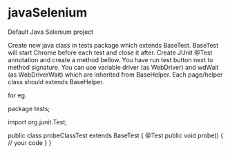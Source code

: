 # javaSelenium
Default Java Selenium project

Create new java class in tests package which extends BaseTest.
BaseTest will start Chrome before each test and close it after.
Create JUnit @Test annotation and create a method bellow.
You have run test button next to method signature.
You can use variable driver (as WebDriver) and wdWait (as WebDriverWait)
which are inherited from BaseHelper.
Each page/helper class should extends BaseHelper.

for eg.

package tests;

import org.junit.Test;

public class probeClassTest extends BaseTest
{
    @Test
    public void probe()
    {
        // your code
    }
}
